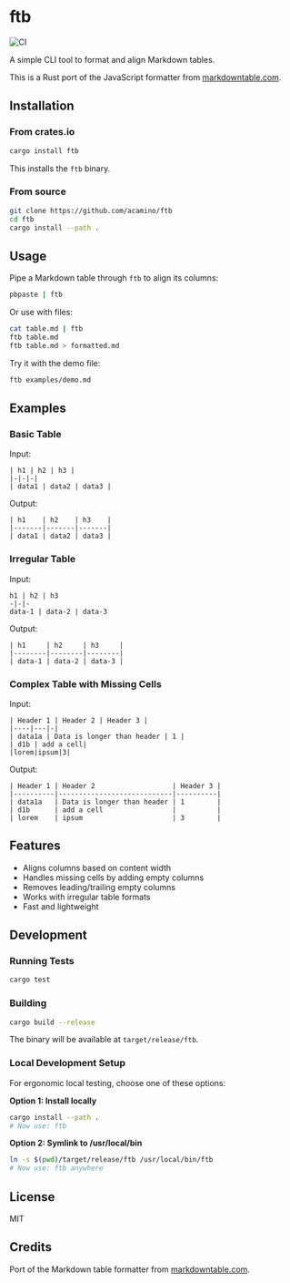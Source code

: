 # ftb

![CI](https://github.com/acamino/ftb/actions/workflows/ci.yml/badge.svg)

A simple CLI tool to format and align Markdown tables.

This is a Rust port of the JavaScript formatter from [markdowntable.com](http://markdowntable.com/).

## Installation

### From crates.io

```bash
cargo install ftb
```

This installs the `ftb` binary.

### From source

```bash
git clone https://github.com/acamino/ftb
cd ftb
cargo install --path .
```

## Usage

Pipe a Markdown table through `ftb` to align its columns:

```bash
pbpaste | ftb
```

Or use with files:

```bash
cat table.md | ftb
ftb table.md
ftb table.md > formatted.md
```

Try it with the demo file:

```bash
ftb examples/demo.md
```

## Examples

### Basic Table

Input:
```
| h1 | h2 | h3 |
|-|-|-|
| data1 | data2 | data3 |
```

Output:
```
| h1    | h2    | h3    |
|-------|-------|-------|
| data1 | data2 | data3 |
```

### Irregular Table

Input:
```
h1 | h2 | h3
-|-|-
data-1 | data-2 | data-3
```

Output:
```
| h1     | h2     | h3     |
|--------|--------|--------|
| data-1 | data-2 | data-3 |
```

### Complex Table with Missing Cells

Input:
```
| Header 1 | Header 2 | Header 3 |
|----|---|-|
| data1a | Data is longer than header | 1 |
| d1b | add a cell|
|lorem|ipsum|3|
```

Output:
```
| Header 1 | Header 2                   | Header 3 |
|----------|----------------------------|----------|
| data1a   | Data is longer than header | 1        |
| d1b      | add a cell                 |          |
| lorem    | ipsum                      | 3        |
```

## Features

- Aligns columns based on content width
- Handles missing cells by adding empty columns
- Removes leading/trailing empty columns
- Works with irregular table formats
- Fast and lightweight

## Development

### Running Tests

```bash
cargo test
```

### Building

```bash
cargo build --release
```

The binary will be available at `target/release/ftb`.

### Local Development Setup

For ergonomic local testing, choose one of these options:

**Option 1: Install locally**
```bash
cargo install --path .
# Now use: ftb
```

**Option 2: Symlink to /usr/local/bin**
```bash
ln -s $(pwd)/target/release/ftb /usr/local/bin/ftb
# Now use: ftb anywhere
```

## License

MIT

## Credits

Port of the Markdown table formatter from [markdowntable.com](http://markdowntable.com/).
